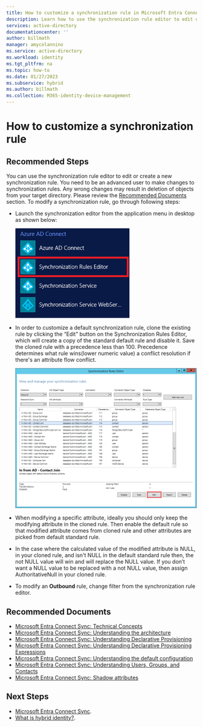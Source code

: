 ```yaml
---
title: How to customize a synchronization rule in Microsoft Entra Connect'
description: Learn how to use the synchronization rule editor to edit or create a new synchronization rule.
services: active-directory
documentationcenter: ''
author: billmath
manager: amycolannino
ms.service: active-directory
ms.workload: identity
ms.tgt_pltfrm: na
ms.topic: how-to
ms.date: 01/27/2023
ms.subservice: hybrid
ms.author: billmath
ms.collection: M365-identity-device-management
---
```


# How to customize a synchronization rule

## **Recommended Steps**

You can use the synchronization rule editor to edit or create a new synchronization rule. You need to be an advanced user to make changes to synchronization rules. Any wrong changes may result in deletion of objects from your target directory. Please review the [Recommended Documents](#recommended-documents) section. To modify a synchronization rule, go through following steps:

* Launch the synchronization editor from the application menu in desktop as shown below:

    ![Synchronization Rule Editor Menu](media/how-to-connect-create-custom-sync-rule/how-to-connect-create-custom-sync-rule/syncruleeditormenu.png)

* In order to customize a default synchronization rule, clone the existing rule by clicking the “Edit” button on the Synchronization Rules Editor, which will create a copy of the standard default rule and disable it. Save the cloned rule with a precedence less than 100.  Precedence determines what rule wins(lower numeric value) a conflict resolution if there's an attribute flow conflict.

    ![Synchronization Rule Editor](media/how-to-connect-create-custom-sync-rule/how-to-connect-create-custom-sync-rule/clonerule.png)

* When modifying a specific attribute, ideally you should only keep the modifying attribute in the cloned rule.  Then enable the default rule so that modified attribute comes from cloned rule and other attributes are picked from default standard rule. 

* In the case where the calculated value of the modified attribute is NULL, in your cloned rule, and isn't NULL in the default standard rule then, the not NULL value will win and will replace the NULL value. If you don’t want a NULL value to be replaced with a not NULL value, then assign AuthoritativeNull in your cloned rule.

* To modify an **Outbound** rule, change filter from the synchronization rule editor.

## **Recommended Documents**
* [Microsoft Entra Connect Sync: Technical Concepts](./how-to-connect-sync-technical-concepts.md)
* [Microsoft Entra Connect Sync: Understanding the architecture](./concept-azure-ad-connect-sync-architecture.md)
* [Microsoft Entra Connect Sync: Understanding Declarative Provisioning](./concept-azure-ad-connect-sync-declarative-provisioning.md)
* [Microsoft Entra Connect Sync: Understanding Declarative Provisioning Expressions](./concept-azure-ad-connect-sync-declarative-provisioning-expressions.md)
* [Microsoft Entra Connect Sync: Understanding the default configuration](./concept-azure-ad-connect-sync-default-configuration.md)
* [Microsoft Entra Connect Sync: Understanding Users, Groups, and Contacts](./concept-azure-ad-connect-sync-user-and-contacts.md)
* [Microsoft Entra Connect Sync: Shadow attributes](./how-to-connect-syncservice-shadow-attributes.md)

## Next Steps
- [Microsoft Entra Connect Sync](how-to-connect-sync-whatis.md).
- [What is hybrid identity?](../whatis-hybrid-identity.md).
